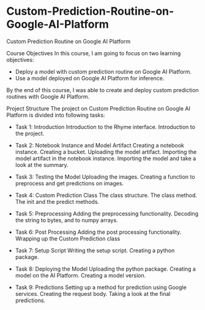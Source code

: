 # Custom-Prediction-Routine-on-Google-AI-Platform
Custom Prediction Routine on Google AI Platform


Course Objectives
In this course, I am going to focus on two learning objectives:

- Deploy a model with custom prediction routine on Google AI Platform.
- Use a model deployed on Google AI Platform for inference.


By the end of this course, I was able to create and deploy custom prediction routines with Google AI Platform.

Project Structure
The project on Custom Prediction Routine on Google AI Platform is divided into following tasks:

- Task 1: Introduction
Introduction to the Rhyme interface.
Introduction to the project.


- Task 2: Notebook Instance and Model Artifact
Creating a notebook instance.
Creating a bucket.
Uploading the model artifact.
Importing the model artifact in the notebook instance.
Importing the model and take a look at the summary.


- Task 3: Testing the Model
Uploading the images.
Creating a function to preprocess and get predictions on images.


- Task 4: Custom Prediction Class
The class structure.
The class method.
The init and the predict methods.


- Task 5: Preprocessing
Adding the preprocessing functionality.
Decoding the string to bytes, and to numpy arrays.


- Task 6: Post Processing
Adding the post processing functionality.
Wrapping up the Custom Prediction class


- Task 7: Setup Script
Writing the setup script.
Creating a python package.


- Task 8: Deploying the Model
Uploading the python package.
Creating a model on the AI Platform.
Creating a model version.


- Task 9: Predictions
Setting up a method for prediction using Google services.
Creating the request body.
Taking a look at the final predictions.

